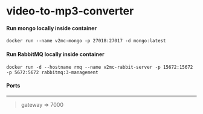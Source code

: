 # video-to-mp3-converter

#### Run mongo locally inside container
```
docker run --name v2mc-mongo -p 27018:27017 -d mongo:latest
```
#### Run RabbitMQ locally inside container
```
docker run -d --hostname rmq --name v2mc-rabbit-server -p 15672:15672 -p 5672:5672 rabbitmq:3-management
```

#### Ports

----------

>gateway => 7000